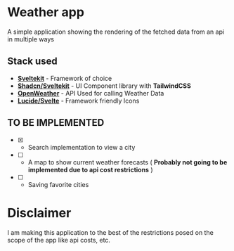 # Weather app

A simple application showing the rendering of the fetched data from an api in multiple ways

## Stack used

- **[Sveltekit](https://svelte.dev/docs/svelte)** - Framework of choice
- **[Shadcn/Sveltekit](https://next.shadcn-svelte.com/)** - UI Component library with **TailwindCSS**
- **[OpenWeather](https://openweathermap.org/)** - API Used for calling Weather Data
- **[Lucide/Svelte](https://lucide.dev/icons/?search=happy)** - Framework friendly Icons

## TO BE IMPLEMENTED

- [x] - Search implementation to view a city
- [ ] - A map to show current weather forecasts ( **Probably not going to be implemented due to api cost restrictions** )
- [ ] - Saving favorite cities

# Disclaimer

I am making this application to the best of the restrictions posed on the scope of the app like api costs, etc.
